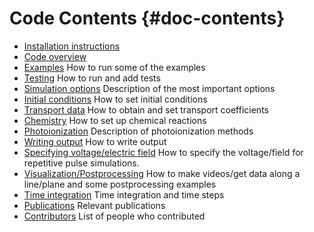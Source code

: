 # Code Contents {#doc-contents}

* [Installation instructions](documentation/installation.md)
* [Code overview](documentation/code_overview.md)
* [Examples](documentation/examples.md) How to run some of the examples
* [Testing](documentation/testing.md) How to run and add tests
* [Simulation options](documentation/simulation_options.md) Description of the most important options
* [Initial conditions](documentation/initial_conditions.md) How to set initial conditions
* [Transport data](documentation/transport_data.md) How to obtain and set transport coefficients
* [Chemistry](documentation/chemistry.md) How to set up chemical reactions
* [Photoionization](documentation/photoionization.md) Description of photoionization methods
* [Writing output](documentation/writing_output.md) How to write output
* [Specifying voltage/electric field](documentation/voltage.md) How to specify the voltage/field for repetitive pulse simulations.
* [Visualization/Postprocessing](documentation/visualization.md) How to make videos/get data along a line/plane and some postprocessing examples 
* [Time integration](documentation/time_integration.md) Time integration and time steps
* [Publications](documentation/publications.md) Relevant publications
* [Contributors](documentation/contributors.md) List of people who contributed
